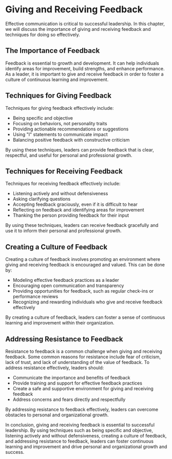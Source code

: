 Giving and Receiving Feedback
==============================================================

Effective communication is critical to successful leadership. In this chapter, we will discuss the importance of giving and receiving feedback and techniques for doing so effectively.

The Importance of Feedback
--------------------------

Feedback is essential to growth and development. It can help individuals identify areas for improvement, build strengths, and enhance performance. As a leader, it is important to give and receive feedback in order to foster a culture of continuous learning and improvement.

Techniques for Giving Feedback
------------------------------

Techniques for giving feedback effectively include:

* Being specific and objective
* Focusing on behaviors, not personality traits
* Providing actionable recommendations or suggestions
* Using "I" statements to communicate impact
* Balancing positive feedback with constructive criticism

By using these techniques, leaders can provide feedback that is clear, respectful, and useful for personal and professional growth.

Techniques for Receiving Feedback
---------------------------------

Techniques for receiving feedback effectively include:

* Listening actively and without defensiveness
* Asking clarifying questions
* Accepting feedback graciously, even if it is difficult to hear
* Reflecting on feedback and identifying areas for improvement
* Thanking the person providing feedback for their input

By using these techniques, leaders can receive feedback gracefully and use it to inform their personal and professional growth.

Creating a Culture of Feedback
------------------------------

Creating a culture of feedback involves promoting an environment where giving and receiving feedback is encouraged and valued. This can be done by:

* Modeling effective feedback practices as a leader
* Encouraging open communication and transparency
* Providing opportunities for feedback, such as regular check-ins or performance reviews
* Recognizing and rewarding individuals who give and receive feedback effectively

By creating a culture of feedback, leaders can foster a sense of continuous learning and improvement within their organization.

Addressing Resistance to Feedback
---------------------------------

Resistance to feedback is a common challenge when giving and receiving feedback. Some common reasons for resistance include fear of criticism, lack of trust, and lack of understanding of the value of feedback. To address resistance effectively, leaders should:

* Communicate the importance and benefits of feedback
* Provide training and support for effective feedback practices
* Create a safe and supportive environment for giving and receiving feedback
* Address concerns and fears directly and respectfully

By addressing resistance to feedback effectively, leaders can overcome obstacles to personal and organizational growth.

In conclusion, giving and receiving feedback is essential to successful leadership. By using techniques such as being specific and objective, listening actively and without defensiveness, creating a culture of feedback, and addressing resistance to feedback, leaders can foster continuous learning and improvement and drive personal and organizational growth and success.
